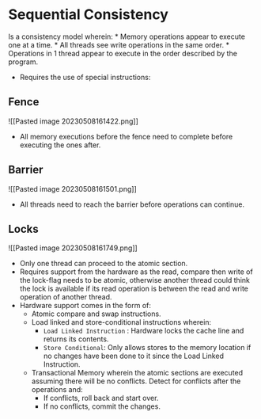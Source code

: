 # Sequential Consistency
Is a consistency model wherein: 
	* Memory operations appear to execute one at a time.
	* All threads see write operations in the same order.
	* Operations in 1 thread appear to execute in the order described by the program.
* Requires the use of special instructions: 
## Fence
![[Pasted image 20230508161422.png]]
* All memory executions before the fence need to complete before executing the ones after.
## Barrier
![[Pasted image 20230508161501.png]]
* All threads need to reach the barrier before operations can continue.
## Locks
![[Pasted image 20230508161749.png]]
* Only one thread can proceed to the atomic section. 
* Requires support from the hardware as the read, compare then write of the lock-flag needs to be atomic, otherwise another thread could think the lock is available if its read operation is between the read and write operation of another thread.
* Hardware support comes in the form of: 
	* Atomic compare and swap instructions.
	* Load linked and store-conditional instructions wherein:
		* `Load Linked Instruction` : Hardware locks the cache line and returns its contents.
		* `Store Conditional`: Only allows stores to the memory location if no changes have been done to it since the Load Linked Instruction.
	* Transactional Memory wherein the atomic sections are executed assuming there will be no conflicts. Detect for conflicts after the operations and: 
		* If conflicts, roll back and start over.
		* If no conflicts, commit the changes.
